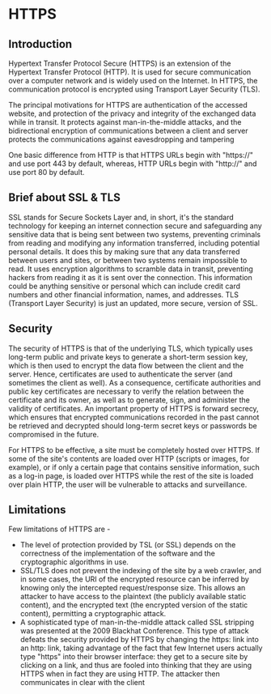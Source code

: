 # HTTPS

## Introduction

Hypertext Transfer Protocol Secure (HTTPS) is an extension of the Hypertext Transfer Protocol (HTTP). It is used for secure communication over a computer network and is widely used on the Internet. In HTTPS, the communication protocol is encrypted using Transport Layer Security (TLS). 

The principal motivations for HTTPS are authentication of the accessed website, and protection of the privacy and integrity of the exchanged data while in transit. It protects against man-in-the-middle attacks, and the bidirectional encryption of communications between a client and server protects the communications against eavesdropping and tampering

One basic difference from HTTP is that HTTPS URLs begin with "https://" and use port 443 by default, whereas, HTTP URLs begin with "http://" and use port 80 by default.

## Brief about SSL & TLS

SSL stands for Secure Sockets Layer and, in short, it's the standard technology for keeping an internet connection secure and safeguarding any sensitive data that is being sent between two systems, preventing criminals from reading and modifying any information transferred, including potential personal details. It does this by making sure that any data transferred between users and sites, or between two systems remain impossible to read. It uses encryption algorithms to scramble data in transit, preventing hackers from reading it as it is sent over the connection. This information could be anything sensitive or personal which can include credit card numbers and other financial information, names, and addresses. TLS (Transport Layer Security) is just an updated, more secure, version of SSL.

## Security

The security of HTTPS is that of the underlying TLS, which typically uses long-term public and private keys to generate a short-term session key, which is then used to encrypt the data flow between the client and the server. Hence, certificates are used to authenticate the server (and sometimes the client as well). As a consequence, certificate authorities and public key certificates are necessary to verify the relation between the certificate and its owner, as well as to generate, sign, and administer the validity of certificates. An important property of HTTPS is forward secrecy, which ensures that encrypted communications recorded in the past cannot be retrieved and decrypted should long-term secret keys or passwords be compromised in the future.

For HTTPS to be effective, a site must be completely hosted over HTTPS. If some of the site's contents are loaded over HTTP (scripts or images, for example), or if only a certain page that contains sensitive information, such as a log-in page, is loaded over HTTPS while the rest of the site is loaded over plain HTTP, the user will be vulnerable to attacks and surveillance.

## Limitations

Few limitations of HTTPS are - 

- The level of protection provided by TSL (or SSL) depends on the correctness of the implementation of the software and the cryptographic algorithms in use.
- SSL/TLS does not prevent the indexing of the site by a web crawler, and in some cases, the URI of the encrypted resource can be inferred by knowing only the intercepted request/response size. This allows an attacker to have access to the plaintext (the publicly available static content), and the encrypted text (the encrypted version of the static content), permitting a cryptographic attack.
- A sophisticated type of man-in-the-middle attack called SSL stripping was presented at the 2009 Blackhat Conference. This type of attack defeats the security provided by HTTPS by changing the https: link into an http: link, taking advantage of the fact that few Internet users actually type "https" into their browser interface: they get to a secure site by clicking on a link, and thus are fooled into thinking that they are using HTTPS when in fact they are using HTTP. The attacker then communicates in clear with the client
